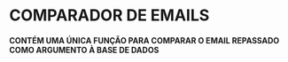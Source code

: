 # COMPARADOR DE EMAILS
#### CONTÉM UMA ÚNICA FUNÇÃO PARA COMPARAR O EMAIL REPASSADO COMO ARGUMENTO À BASE DE DADOS
